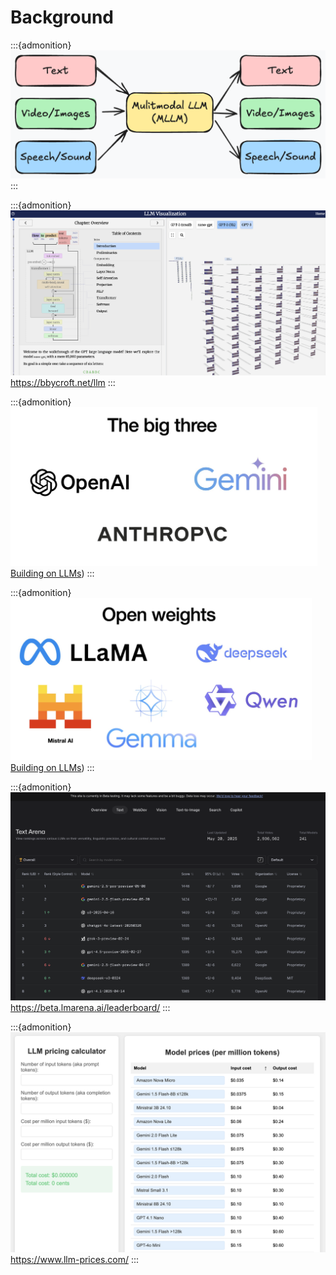 # Background

:::{admonition}
![image](./images/mllm.png)
:::

:::{admonition}
![image](./images/background-visualization.png)
https://bbycroft.net/llm
:::

:::{admonition}
![image](./images/background-big-3.png)
[Building on LLMs](https://simonwillison.net/2025/May/15/building-on-llms/))
:::

:::{admonition}
![image](./images/background-open-weights.png)
[Building on LLMs](https://simonwillison.net/2025/May/15/building-on-llms/))
:::

:::{admonition}
![image](./images/background-arena.png)
https://beta.lmarena.ai/leaderboard/
:::

:::{admonition}
![image](./images/background-pricing.png)
https://www.llm-prices.com/
:::
